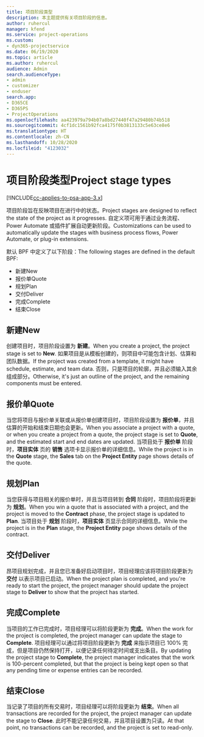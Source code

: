 ```yaml
---
title: 项目阶段类型
description: 本主题提供有关项目阶段的信息。
author: ruhercul
manager: kfend
ms.service: project-operations
ms.custom:
- dyn365-projectservice
ms.date: 06/19/2020
ms.topic: article
ms.author: ruhercul
audience: Admin
search.audienceType:
- admin
- customizer
- enduser
search.app:
- D365CE
- D365PS
- ProjectOperations
ms.openlocfilehash: aa423979a794b07a8bd27440f47a29480b74b518
ms.sourcegitcommit: 4cf1dc1561b92fca4175f0b3813133c5e63ce8e6
ms.translationtype: HT
ms.contentlocale: zh-CN
ms.lasthandoff: 10/28/2020
ms.locfileid: "4123032"
---
```

# <a name="project-stage-types"></a><span data-ttu-id="87c41-103">项目阶段类型</span><span class="sxs-lookup"><span data-stu-id="87c41-103">Project stage types</span></span> 

[!INCLUDE[cc-applies-to-psa-app-3.x](../includes/cc-applies-to-psa-app-3x.md)]

<span data-ttu-id="87c41-104">项目阶段旨在反映项目在进行中的状态。</span><span class="sxs-lookup"><span data-stu-id="87c41-104">Project stages are designed to reflect the state of the project as it progresses.</span></span> <span data-ttu-id="87c41-105">自定义项可用于通过业务流程、Power Automate 或插件扩展自动更新阶段。</span><span class="sxs-lookup"><span data-stu-id="87c41-105">Customizations can be used to automatically update the stages with business process flows, Power Automate, or plug-in extensions.</span></span>

<span data-ttu-id="87c41-106">默认 BPF 中定义了以下阶段：</span><span class="sxs-lookup"><span data-stu-id="87c41-106">The following stages are defined in the default BPF:</span></span>

- <span data-ttu-id="87c41-107">新建​​</span><span class="sxs-lookup"><span data-stu-id="87c41-107">New</span></span>
- <span data-ttu-id="87c41-108">报价单</span><span class="sxs-lookup"><span data-stu-id="87c41-108">Quote</span></span>
- <span data-ttu-id="87c41-109">规划</span><span class="sxs-lookup"><span data-stu-id="87c41-109">Plan</span></span>
- <span data-ttu-id="87c41-110">交付</span><span class="sxs-lookup"><span data-stu-id="87c41-110">Deliver</span></span>
- <span data-ttu-id="87c41-111">完成</span><span class="sxs-lookup"><span data-stu-id="87c41-111">Complete</span></span>
- <span data-ttu-id="87c41-112">结束</span><span class="sxs-lookup"><span data-stu-id="87c41-112">Close</span></span> 

## <a name="new"></a><span data-ttu-id="87c41-113">新建</span><span class="sxs-lookup"><span data-stu-id="87c41-113">New</span></span>

<span data-ttu-id="87c41-114">创建项目时，项目阶段设置为 **新建**。</span><span class="sxs-lookup"><span data-stu-id="87c41-114">When you create a project, the project stage is set to **New**.</span></span> <span data-ttu-id="87c41-115">如果项目是从模板创建的，则项目中可能包含计划、估算和团队数据。</span><span class="sxs-lookup"><span data-stu-id="87c41-115">If the project was created from a template, it might have schedule, estimate, and team data.</span></span> <span data-ttu-id="87c41-116">否则，只是项目的轮廓，并且必须输入其余组成部分。</span><span class="sxs-lookup"><span data-stu-id="87c41-116">Otherwise, it's just an outline of the project, and the remaining components must be entered.</span></span>

## <a name="quote"></a><span data-ttu-id="87c41-117">报价单</span><span class="sxs-lookup"><span data-stu-id="87c41-117">Quote</span></span>

<span data-ttu-id="87c41-118">当您将项目与报价单关联或从报价单创建项目时，项目阶段设置为 **报价单**，并且估算的开始和结束日期也会更新。</span><span class="sxs-lookup"><span data-stu-id="87c41-118">When you associate a project with a quote, or when you create a project from a quote, the project stage is set to **Quote**, and the estimated start and end dates are updated.</span></span> <span data-ttu-id="87c41-119">当项目处于 **报价单** 阶段时，**项目实体** 页的 **销售** 选项卡显示报价单的详细信息。</span><span class="sxs-lookup"><span data-stu-id="87c41-119">While the project is in the **Quote** stage, the **Sales** tab on the **Project Entity** page shows details of the quote.</span></span>

## <a name="plan"></a><span data-ttu-id="87c41-120">规划</span><span class="sxs-lookup"><span data-stu-id="87c41-120">Plan</span></span>

<span data-ttu-id="87c41-121">当您获得与项目相关的报价单时，并且当项目转到 **合同** 阶段时，项目阶段将更新为 **规划**。</span><span class="sxs-lookup"><span data-stu-id="87c41-121">When you win a quote that is associated with a project, and the project is moved to the **Contract** phase, the project stage is updated to **Plan**.</span></span> <span data-ttu-id="87c41-122">当项目处于 **规划** 阶段时，**项目实体** 页显示合同的详细信息。</span><span class="sxs-lookup"><span data-stu-id="87c41-122">While the project is in the **Plan** stage, the **Project Entity** page shows details of the contract.</span></span>

## <a name="deliver"></a><span data-ttu-id="87c41-123">交付</span><span class="sxs-lookup"><span data-stu-id="87c41-123">Deliver</span></span>

<span data-ttu-id="87c41-124">昂项目规划完成，并且您已准备好启动项目时，项目经理应该将项目阶段更新为 **交付** 以表示项目已启动。</span><span class="sxs-lookup"><span data-stu-id="87c41-124">When the project plan is completed, and you're ready to start the project, the project manager should update the project stage to **Deliver** to show that the project has started.</span></span>

## <a name="complete"></a><span data-ttu-id="87c41-125">完成</span><span class="sxs-lookup"><span data-stu-id="87c41-125">Complete</span></span> 

<span data-ttu-id="87c41-126">当项目的工作已完成时，项目经理可以将阶段更新为 **完成**。</span><span class="sxs-lookup"><span data-stu-id="87c41-126">When the work for the project is completed, the project manager can update the stage to **Complete**.</span></span> <span data-ttu-id="87c41-127">项目经理可以通过将项目阶段更新为 **完成** 来指示项目已 100% 完成，但是项目仍然保持打开，以便记录任何待定时间或支出条目。</span><span class="sxs-lookup"><span data-stu-id="87c41-127">By updating the project stage to **Complete**, the project manager indicates that the work is 100-percent completed, but that the project is being kept open so that any pending time or expense entries can be recorded.</span></span>

## <a name="close"></a><span data-ttu-id="87c41-128">结束</span><span class="sxs-lookup"><span data-stu-id="87c41-128">Close</span></span>

<span data-ttu-id="87c41-129">当记录了项目的所有交易时，项目经理可以将阶段更新为 **结束**。</span><span class="sxs-lookup"><span data-stu-id="87c41-129">When all transactions are recorded for the project, the project manager can update the stage to **Close**.</span></span> <span data-ttu-id="87c41-130">此时不能记录任何交易，并且项目设置为只读。</span><span class="sxs-lookup"><span data-stu-id="87c41-130">At that point, no transactions can be recorded, and the project is set to read-only.</span></span>

